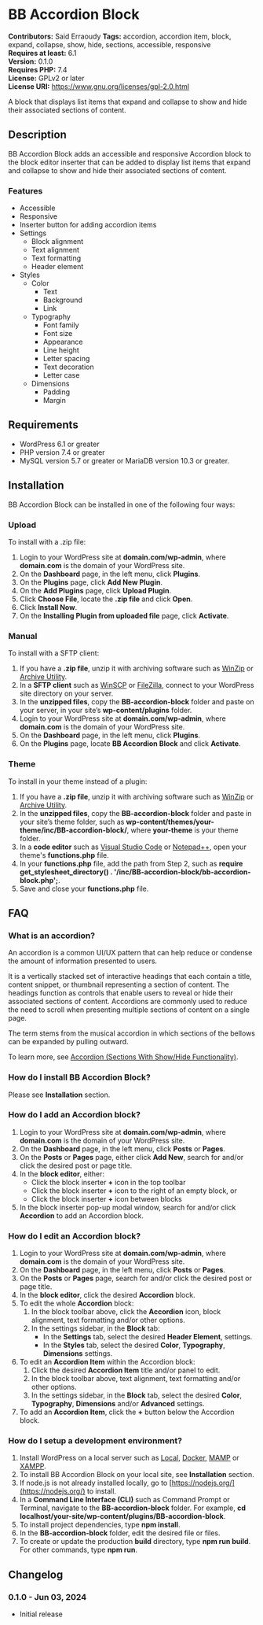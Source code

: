 # BB Accordion Block

**Contributors:** Said Erraoudy
**Tags:** accordion, accordion item, block, expand, collapse, show, hide, sections, accessible, responsive \
**Requires at least:** 6.1 \
**Version:** 0.1.0 \
**Requires PHP:** 7.4 \
**License:** GPLv2 or later \
**License URI:** https://www.gnu.org/licenses/gpl-2.0.html

A block that displays list items that expand and collapse to show and hide their associated sections of content.

## Description

BB Accordion Block adds an accessible and responsive Accordion block to the block editor inserter that can be added to display list items that expand and collapse to show and hide their associated sections of content.

### Features

* Accessible
* Responsive
* Inserter button for adding accordion items   
* Settings
  * Block alignment
  * Text alignment
  * Text formatting
  * Header element
* Styles
  * Color
     * Text
     * Background
     * Link
  * Typography
     * Font family
     * Font size
     * Appearance
     * Line height
     * Letter spacing
     * Text decoration
     * Letter case
  * Dimensions
     * Padding
     * Margin

## Requirements

* WordPress 6.1 or greater
* PHP version 7.4 or greater
* MySQL version 5.7 or greater or MariaDB version 10.3 or greater.

## Installation

BB Accordion Block can be installed in one of the following four ways:

### Upload

To install with a .zip file:

1. Login to your WordPress site at **domain.com/wp-admin**, where **domain.com** is the domain of your WordPress site.
2. On the **Dashboard** page, in the left menu, click **Plugins**.
3. On the **Plugins** page, click **Add New Plugin**.
3. On the **Add Plugins** page, click **Upload Plugin**.
4. Click **Choose File**, locate the **.zip file** and click **Open**. 
5. Click **Install Now**.
6. On the **Installing Plugin from uploaded file** page, click **Activate**.

### Manual

To install with a SFTP client:

1. If you have a **.zip file**, unzip it with archiving software such as [WinZip](https://www.winzip.com/) or [Archive Utility](https://apps.apple.com/us/app/archive-utility/id1409613331).
2. In a **SFTP client** such as [WinSCP](https://winscp.net/) or [FileZilla](https://filezilla-project.org/), connect to your WordPress site directory on your server.
3. In the **unzipped files**, copy the **BB-accordion-block** folder and paste on your server, in your site’s **wp-content/plugins** folder.
4. Login to your WordPress site at **domain.com/wp-admin**, where **domain.com** is the domain of your WordPress site.
5. On the **Dashboard** page, in the left menu, click **Plugins**.
6. On the **Plugins** page, locate **BB Accordion Block** and click **Activate**.

### Theme

To install in your theme instead of a plugin:

1. If you have a **.zip file**, unzip it with archiving software such as [WinZip](https://www.winzip.com/) or [Archive Utility](https://apps.apple.com/us/app/archive-utility/id1409613331).
2. In the **unzipped files**, copy the **BB-accordion-block** folder and paste in your site’s theme folder, such as **wp-content/themes/your-theme/inc/BB-accordion-block/**, where **your-theme** is your theme folder.
3. In a **code editor** such as [Visual Studio Code](https://code.visualstudio.com/) or [Notepad++](https://notepad-plus-plus.org/), open your theme's **functions.php** file.
4. In your **functions.php** file, add the path from Step 2, such as **require get_stylesheet_directory() . '/inc/BB-accordion-block/bb-accordion-block.php';**.
5. Save and close your **functions.php** file.

## FAQ

### What is an accordion?

An accordion is a common UI/UX pattern that can help reduce or condense the amount of information presented to users. 

It is a vertically stacked set of interactive headings that each contain a title, content snippet, or thumbnail representing a section of content. The headings function as controls that enable users to reveal or hide their associated sections of content. Accordions are commonly used to reduce the need to scroll when presenting multiple sections of content on a single page.

The term stems from the musical accordion in which sections of the bellows can be expanded by pulling outward.

To learn more, see [Accordion (Sections With Show/Hide Functionality)](https://www.w3.org/WAI/ARIA/apg/patterns/accordion/).

### How do I install BB Accordion Block?

Please see **Installation** section.

### How do I add an Accordion block?

1. Login to your WordPress site at **domain.com/wp-admin**, where **domain.com** is the domain of your WordPress site.
2. On the **Dashboard** page, in the left menu, click **Posts** or **Pages**.
3. On the **Posts** or **Pages** page, either click **Add New**, search for and/or click the desired post or page title.
4. In the **block editor**, either:
   * Click the block inserter **+** icon in the top toolbar
   * Click the block inserter **+** icon to the right of an empty block, or
   * Click the block inserter **+** icon between blocks
5. In the block inserter pop-up modal window, search for and/or click **Accordion** to add an Accordion block. 

### How do I edit an Accordion block?

1. Login to your WordPress site at **domain.com/wp-admin**, where **domain.com** is the domain of your WordPress site.
2. On the **Dashboard** page, in the left menu, click **Posts** or **Pages**.
3. On the **Posts** or **Pages** page, search for and/or click the desired post or page title.
4. In the **block editor**, click the desired **Accordion** block.
5. To edit the whole **Accordion** block:
   1. In the block toolbar above, click the **Accordion** icon, block alignment, text formatting and/or other options. 
   2. In the settings sidebar, in the **Block** tab:
        * In the **Settings** tab, select the desired **Header Element**,  settings. 	
        * In the **Styles** tab, select the desired **Color**, **Typography**, **Dimensions** settings. 
6. To edit an **Accordion Item** within the Accordion block:
   1. Click the desired **Accordion Item** title and/or panel to edit.
   2. In the block toolbar above, text alignment, text formatting and/or other options. 
   3. In the settings sidebar, in the **Block** tab, select the desired **Color**, **Typography**, **Dimensions** and/or **Advanced** settings. 
7. To add an **Accordion Item**, click the **+** button below the Accordion block.	

### How do I setup a development environment?

1. Install WordPress on a local server such as [Local](https://localwp.com/), [Docker](https://www.docker.com/), [MAMP](https://www.mamp.info/) or [XAMPP](https://www.apachefriends.org/).
2. To install BB Accordion Block on your local site, see **Installation** section.
3. If node.js is not already installed locally, go to [https://nodejs.org/](https://nodejs.org/) to install.
4. In a **Command Line Interface (CLI)** such as Command Prompt or Terminal, navigate to the **BB-accordion-block** folder. For example, **cd localhost/your-site/wp-content/plugins/BB-accordion-block**.
5. To install project dependencies, type **npm install**.
6. In the **BB-accordion-block** folder, edit the desired file or files.
7. To create or update the production **build** directory, type **npm run build**. For other commands, type **npm run**.


## Changelog

### 0.1.0 - Jun 03, 2024

* Initial release
